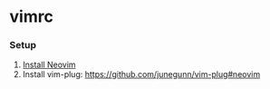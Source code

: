 # vimrc

### Setup
1. [Install Neovim](https://github.com/neovim/neovim/wiki/Installing-Neovim#homebrew-on-macos-or-linux)
2. Install vim-plug: https://github.com/junegunn/vim-plug#neovim
